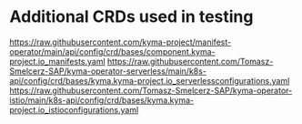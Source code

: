 # Additional CRDs used in testing

https://raw.githubusercontent.com/kyma-project/manifest-operator/main/api/config/crd/bases/component.kyma-project.io_manifests.yaml
https://raw.githubusercontent.com/Tomasz-Smelcerz-SAP/kyma-operator-serverless/main/k8s-api/config/crd/bases/kyma.kyma-project.io_serverlessconfigurations.yaml
https://raw.githubusercontent.com/Tomasz-Smelcerz-SAP/kyma-operator-istio/main/k8s-api/config/crd/bases/kyma.kyma-project.io_istioconfigurations.yaml